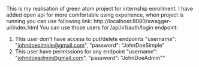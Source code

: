This is my realisation of green atom project for internship enrollment.
I have added open api for more comfortable using experience, when project is running you can use following link: http://localhost:8080/swagger-ui/index.html
You can use those users for /api/v1/auth/login endpoint:
1. This user don't have access to put/delete endpoints
"username": "johndoesimple@gmail.com",
"password": "JohnDoeSimple"
2. This user have permissions for any endpoint
"username": "johndoeadmin@gmail.com",
"password": "JohnDoeAdmin""
